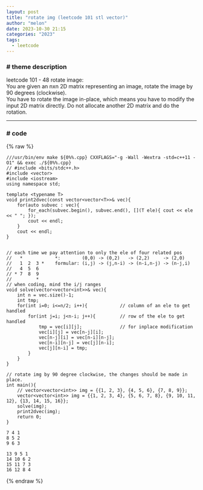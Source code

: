```yaml
---
layout: post
title: "rotate img (leetcode 101 stl vector)"
author: "melon"
date: 2023-10-30 21:15
categories: "2023"
tags:
  - leetcode
---
```


### # theme description
leetcode 101 - 48 rotate image:  
You are given an nxn 2D matrix representing an image, rotate the image by 90 degrees (clockwise).  
You have to rotate the image in-place, which means you have to modify the input 2D matrix directly.
Do not allocate another 2D matrix and do the rotation.

<hr>

### # code
{% raw %}
```text
///usr/bin/env make ${0%%.cpp} CXXFLAGS="-g -Wall -Wextra -std=c++11 -O1" && exec ./${0%%.cpp}
// #include <bits/stdc++.h>
#include <vector>
#include <iostream>
using namespace std;

template <typename T>
void print2dvec(const vector<vector<T>>& vec){
    for(auto subvec : vec){
        for_each(subvec.begin(), subvec.end(), [](T ele){ cout << ele << " "; });
        cout << endl;
    }
    cout << endl;
}


// each time we pay attention to only the ele of four related pos
//   *            *:        (0,0) -> (0,2)   -> (2,2)     -> (2,0)
//   1  2  3 *    formular: (i,j) -> (j,n-i) -> (n-i,n-j) -> (n-j,i)
//   4  5  6
// * 7  8  9
//         *
// when coding, mind the i/j ranges
void solve(vector<vector<int>>& vec){
    int n = vec.size()-1;
    int tmp;
    for(int i=0; i<=n/2; i++){            // column of an ele to get handled
        for(int j=i; j<n-i; j++){         // row of the ele to get handled
            tmp = vec[i][j];              // for inplace modification
            vec[i][j] = vec[n-j][i];
            vec[n-j][i] = vec[n-i][n-j];
            vec[n-i][n-j] = vec[j][n-i];
            vec[j][n-i] = tmp;
        }
    }
}

// rotate img by 90 degree clockwise, the changes should be made in place.
int main(){
    // vector<vector<int>> img = {{1, 2, 3}, {4, 5, 6}, {7, 8, 9}};
    vector<vector<int>> img = {{1, 2, 3, 4}, {5, 6, 7, 8}, {9, 10, 11, 12}, {13, 14, 15, 16}};
    solve(img);
    print2dvec(img);
    return 0;
}
```
```text
7 4 1 
8 5 2 
9 6 3 

13 9 5 1 
14 10 6 2 
15 11 7 3 
16 12 8 4 
```
{% endraw %}
